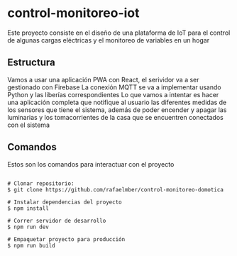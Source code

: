 # control-monitoreo-iot

Este proyecto consiste en el diseño de una plataforma de IoT para el control de algunas cargas eléctricas y el monitoreo de variables en un hogar

## Estructura

Vamos a usar una aplicación PWA con React, el serividor va a ser gestionado con Firebase
La conexión MQTT se va a implementar usando Python y las liberías correspondientes
Lo que vamos a intentar es hacer una aplicación completa que notifique al usuario las diferentes medidas de los sensores que tiene el sistema, además de poder encender y apagar las luminarias y los tomacorrientes de la casa que se encuentren conectados con el sistema

## Comandos

Estos son los comandos para interactuar con el proyecto

```console

# Clonar repositorio:
$ git clone https://github.com/rafaelmber/control-monitoreo-domotica

# Instalar dependencias del proyecto
$ npm install

# Correr servidor de desarrollo
$ npm run dev

# Empaquetar proyecto para producción
$ npm run build

```
